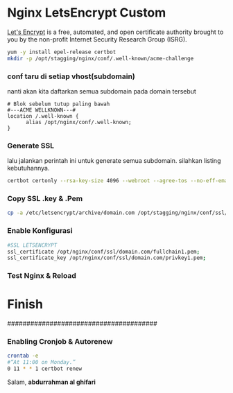 # Nginx LetsEncrypt Custom

[Let's Encrypt](https://letsencrypt.org) is a free, automated, and open certificate authority brought to you by the non-profit Internet Security Research Group (ISRG).

``` sh
yum -y install epel-release certbot
mkdir -p /opt/stagging/nginx/conf/.well-known/acme-challenge
``` 



### conf taru di setiap vhost(subdomain)
nanti akan kita daftarkan semua subdomain pada domain tersebut

    # Blok sebelum tutup paling bawah
    #---ACME WELLKNOWN---#
    location /.well-known {
          alias /opt/nginx/conf/.well-known;
    }

### Generate SSL 
lalu jalankan perintah ini untuk generate semua subdomain. silahkan listing kebutuhannya.
```sh
certbot certonly --rsa-key-size 4096 --webroot --agree-tos --no-eff-email --email age@domain.com -w /opt/stagging/nginx/conf -d domain.com -d www.domain.com -d cms.domain.com -d apis.domain.com
```

### Copy SSL .key & .Pem
``` sh 
cp -a /etc/letsencrypt/archive/domain.com /opt/stagging/nginx/conf/ssl/
```


### Enable Konfigurasi

``` sh
#SSL LETSENCRYPT
ssl_certificate /opt/nginx/conf/ssl/domain.com/fullchain1.pem;
ssl_certificate_key /opt/nginx/conf/ssl/domain.com/privkey1.pem;
```

### Test Nginx & Reload
# Finish
#######################################


### Enabling Cronjob & Autorenew
```sh 
crontab -e
#“At 11:00 on Monday.”
0 11 * * 1 certbot renew
```

Salam,
**abdurrahman al ghifari**
